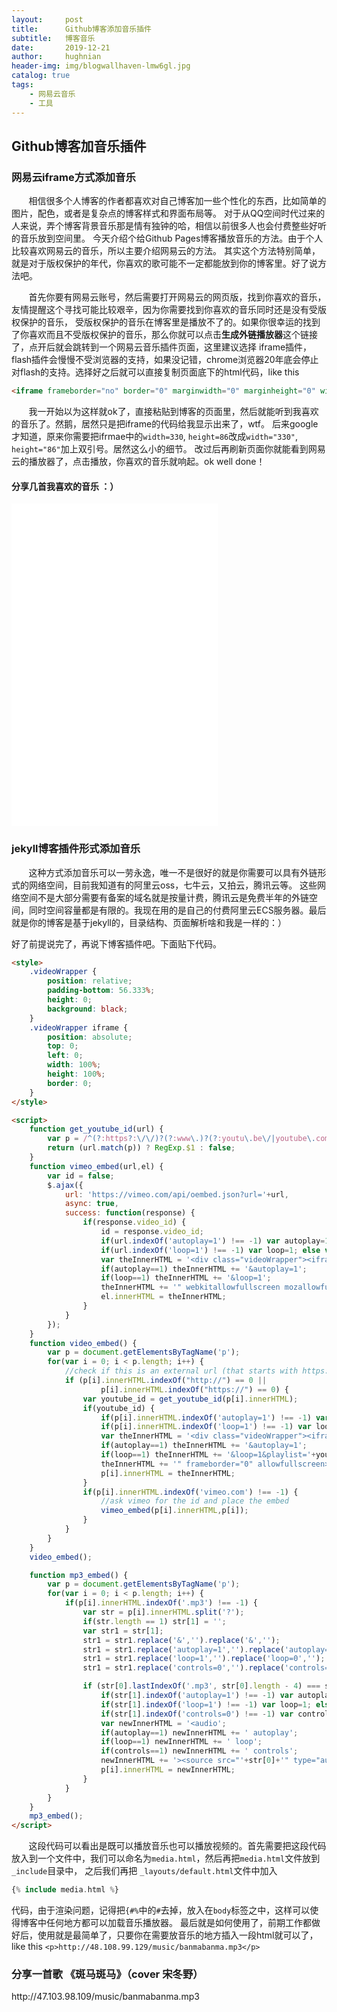 ```yaml
---
layout:     post   				    
title:      Github博客添加音乐插件 
subtitle:   博客音乐
date:       2019-12-21				
author:     hughnian				
header-img: img/blogwallhaven-lmw6gl.jpg
catalog: true 						
tags:							
    - 网易云音乐
    - 工具
---
```


## Github博客加音乐插件

### 网易云iframe方式添加音乐
&nbsp;&nbsp;&nbsp;&nbsp;&nbsp;&nbsp;&nbsp;相信很多个人博客的作者都喜欢对自己博客加一些个性化的东西，比如简单的图片，配色，或者是复杂点的博客样式和界面布局等。
对于从QQ空间时代过来的人来说，弄个博客背景音乐那是情有独钟的哈，相信以前很多人也会付费整些好听的音乐放到空间里。
今天介绍个给Github Pages博客播放音乐的方法。由于个人比较喜欢网易云的音乐，所以主要介绍网易云的方法。
其实这个方法特别简单，就是对于版权保护的年代，你喜欢的歌可能不一定都能放到你的博客里。好了说方法吧。

&nbsp;&nbsp;&nbsp;&nbsp;&nbsp;&nbsp;&nbsp;首先你要有网易云账号，然后需要打开网易云的网页版，找到你喜欢的音乐，友情提醒这个寻找可能比较艰辛，因为你需要找到你喜欢的音乐同时还是没有受版权保护的音乐，
受版权保护的音乐在博客里是播放不了的。如果你很幸运的找到了你喜欢而且不受版权保护的音乐，那么你就可以点击**生成外链播放器**这个链接了，点开后就会跳转到一个网易云音乐插件页面，这里建议选择
iframe插件，flash插件会慢慢不受浏览器的支持，如果没记错，chrome浏览器20年底会停止对flash的支持。选择好之后就可以直接复制页面底下的html代码，like this
```html
<iframe frameborder="no" border="0" marginwidth="0" marginheight="0" width=330 height=86 src="//music.163.com/outchain/player?type=2&id=1383271884&auto=1&height=66"></iframe>

```

&nbsp;&nbsp;&nbsp;&nbsp;&nbsp;&nbsp;&nbsp;我一开始以为这样就ok了，直接粘贴到博客的页面里，然后就能听到我喜欢的音乐了。然鹅，居然只是把iframe的代码给我显示出来了，wtf。
后来google才知道，原来你需要把ifrmae中的`width=330`, `height=86`改成`width="330"`, `height="86"`加上双引号。居然这么小的细节。
改过后再刷新页面你就能看到网易云的播放器了，点击播放，你喜欢的音乐就响起。ok well done！

#### 分享几首我喜欢的音乐 ：）

<iframe frameborder="no" border="0" marginwidth="0" marginheight="0" width="330" height="86" src="//music.163.com/outchain/player?type=2&id=574016293&auto=1&height=66"></iframe>
<iframe frameborder="no" border="0" marginwidth="0" marginheight="0" width="330" height="86" src="//music.163.com/outchain/player?type=2&id=1332569293&auto=1&height=66"></iframe>
<iframe frameborder="no" border="0" marginwidth="0" marginheight="0" width="330" height="86" src="//music.163.com/outchain/player?type=2&id=1314010312&auto=1&height=66"></iframe>
<iframe frameborder="no" border="0" marginwidth="0" marginheight="0" width="330" height="86" src="//music.163.com/outchain/player?type=2&id=430297530&auto=1&height=66"></iframe>
<iframe frameborder="no" border="0" marginwidth="0" marginheight="0" width="330" height="86" src="//music.163.com/outchain/player?type=2&id=489079672&auto=1&height=66"></iframe>
<iframe frameborder="no" border="0" marginwidth="0" marginheight="0" width="330" height="86" src="//music.163.com/outchain/player?type=2&id=1383271884&auto=1&height=66"></iframe>

### jekyll博客插件形式添加音乐

&nbsp;&nbsp;&nbsp;&nbsp;&nbsp;&nbsp;&nbsp;这种方式添加音乐可以一劳永逸，唯一不是很好的就是你需要可以具有外链形式的网络空间，目前我知道有的阿里云oss，七牛云，又拍云，腾讯云等。
这些网络空间不是大部分需要有备案的域名就是按量计费，腾讯云是免费半年的外链空间，同时空间容量都是有限的。我现在用的是自己的付费阿里云ECS服务器。最后就是你的博客是基于jekyll的，目录结构、页面解析啥和我是一样的：）

好了前提说完了，再说下博客插件吧。下面贴下代码。
```html
<style>
    .videoWrapper {
        position: relative;
        padding-bottom: 56.333%;
        height: 0;
        background: black;
    }
    .videoWrapper iframe {
        position: absolute;
        top: 0;
        left: 0;
        width: 100%;
        height: 100%;
        border: 0;
    }
</style>

<script>
    function get_youtube_id(url) {
        var p = /^(?:https?:\/\/)?(?:www\.)?(?:youtu\.be\/|youtube\.com\/(?:embed\/|v\/|watch\?v=|watch\?.+&v=))((\w|-){11})(?:\S+)?$/;
        return (url.match(p)) ? RegExp.$1 : false;
    }
    function vimeo_embed(url,el) {
        var id = false;
        $.ajax({
            url: 'https://vimeo.com/api/oembed.json?url='+url,
            async: true,
            success: function(response) {
                if(response.video_id) {
                    id = response.video_id;
                    if(url.indexOf('autoplay=1') !== -1) var autoplay=1; else var autoplay=0;
                    if(url.indexOf('loop=1') !== -1) var loop=1; else var loop=0;
                    var theInnerHTML = '<div class="videoWrapper"><iframe src="https://player.vimeo.com/video/'+id+'/?byline=0&title=0&portrait=0';
                    if(autoplay==1) theInnerHTML += '&autoplay=1';
                    if(loop==1) theInnerHTML += '&loop=1';
                    theInnerHTML += '" webkitallowfullscreen mozallowfullscreen allowfullscreen></iframe></div>';
                    el.innerHTML = theInnerHTML;
                }
            }
        });
    }
    function video_embed() {
        var p = document.getElementsByTagName('p');
        for(var i = 0; i < p.length; i++) {
            //check if this is an external url (that starts with https:// or http://
            if (p[i].innerHTML.indexOf("http://") == 0 ||
                    p[i].innerHTML.indexOf("https://") == 0) {
                var youtube_id = get_youtube_id(p[i].innerHTML);
                if(youtube_id) {
                    if(p[i].innerHTML.indexOf('autoplay=1') !== -1) var autoplay=1; else var autoplay=0;
                    if(p[i].innerHTML.indexOf('loop=1') !== -1) var loop=1; else var loop=0;
                    var theInnerHTML = '<div class="videoWrapper"><iframe width="720" height="420" src="https://www.youtube.com/embed/' + youtube_id + '?rel=0&showinfo=0';
                    if(autoplay==1) theInnerHTML += '&autoplay=1';
                    if(loop==1) theInnerHTML += '&loop=1&playlist='+youtube_id+'&version=3';
                    theInnerHTML += '" frameborder="0" allowfullscreen></iframe></div>';
                    p[i].innerHTML = theInnerHTML;
                }
                if(p[i].innerHTML.indexOf('vimeo.com') !== -1) {
                    //ask vimeo for the id and place the embed
                    vimeo_embed(p[i].innerHTML,p[i]);
                }
            }
        }
    }
    video_embed();

    function mp3_embed() {
        var p = document.getElementsByTagName('p');
        for(var i = 0; i < p.length; i++) {
            if(p[i].innerHTML.indexOf('.mp3') !== -1) {
                var str = p[i].innerHTML.split('?');
                if(str.length == 1) str[1] = '';
                var str1 = str[1];
                str1 = str1.replace('&','').replace('&','');
                str1 = str1.replace('autoplay=1','').replace('autoplay=0','');
                str1 = str1.replace('loop=1','').replace('loop=0','');
                str1 = str1.replace('controls=0','').replace('controls=1','');

                if (str[0].lastIndexOf('.mp3', str[0].length - 4) === str[0].length - 4 && str1.length == 0) {
                    if(str[1].indexOf('autoplay=1') !== -1) var autoplay=1; else var autoplay=0;
                    if(str[1].indexOf('loop=1') !== -1) var loop=1; else var loop=0;
                    if(str[1].indexOf('controls=0') !== -1) var controls=0; else var controls=1;
                    var newInnerHTML = '<audio';
                    if(autoplay==1) newInnerHTML += ' autoplay';
                    if(loop==1) newInnerHTML += ' loop';
                    if(controls==1) newInnerHTML += ' controls';
                    newInnerHTML += '><source src="'+str[0]+'" type="audio/mpeg">Your browser does not support the audio element.</audio>';
                    p[i].innerHTML = newInnerHTML;
                }
            }
        }
    }
    mp3_embed();
</script>

```

&nbsp;&nbsp;&nbsp;&nbsp;&nbsp;&nbsp;&nbsp;这段代码可以看出是既可以播放音乐也可以播放视频的。首先需要把这段代码放入到一个文件中，我们可以命名为`media.html`，然后再把`media.html`文件放到`_include`目录中，
之后我们再把 `_layouts/default.html`文件中加入
```php
{% include media.html %}
```
代码，由于渲染问题，记得把`{#%`中的`#`去掉，放入在`body`标签之中，这样可以使得博客中任何地方都可以加载音乐播放器。
最后就是如何使用了，前期工作都做好后，使用就是最简单了，只要你在需要放音乐的地方插入一段html就可以了，like this `<p>http://48.108.99.129/music/banmabanma.mp3</p>`

### 分享一首歌 《斑马斑马》（cover 宋冬野）
<p>http://47.103.98.109/music/banmabanma.mp3</p>